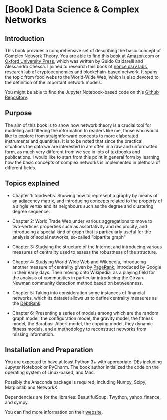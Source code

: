# [Book] Data Science & Complex Networks

## Introduction

This book provides a comprehensive set of describing the basic concept of Complex Network Theory. You are able to find this book at Amazon.com or [Oxford University Press](https://global.oup.com/academic/product/data-science-and-complex-networks-9780199639601?cc=kr&lang=en&), which was written by Guido Caldarelli and Alessandro Chessa. I joined to research this book of [nonce dsrv labs](https://www.dsrvlabs.com/), research lab of cryptoeconomics and blockchain-based network. It spans the topic from food webs to the World-Wide Web, which is also devoted to the definition of the important network models.

You might be able to find the Jupyter Notebook-based code on this [Github Repository](https://github.com/datascienceandcomplexnetworks/book_code).

## Purpose

The aim of this book is to show how network theory is a crucial tool for modeling and filtering the information to readers like me, those who would like to explore from straightforward concepts to more elaborated instruments and quantities. It is to be noted that since the practical situations the data we are interested in are often in a raw and unformatted form, as much very different from we see in lots of textbooks and publications. I would like to start from this point in general form by learning how the basic concepts of complex networks is implemented in plethora of different fields.

## Topics explained

* Chapter 1: foodwebs. Showing how to represent a graphy by means of an adjacency matrix, and introducing concepts related to the property of a single vertex and its neighbours such as the degree and clustering degree sequence.
* Chapter 2: World Trade Web under various aggregations to move to two-vertices properties such as assortativity and reciprocity, and introducing a special kind of graph that is particularly useful for the analysis of social networks, so-called "bipartite graph"
* Chapter 3: Studying the structure of the Internet and introducing various measures of centrality used to assess the robustness of the structure.
* Chapter 4: Studying World Wide Web and Wikipedia, introducing another measure of centrality given by [PageRank](https://lovit.github.io/machine%20learning/2018/04/16/pagerank_and_hits/), introduced by Google in their early days. Then moving onto Wikipedia, as a playing field for the analysis of communities in particular introducing the Girvan-Newman community detection method based on betweenness.
* Chapter 5: Taking into consideration some instances of financial networks, which its dataset allows us to define centrality measures as the [DebtRank](https://arxiv.org/pdf/1504.01857.pdf).

* Chapter 6: Presenting a series of models among which are the random graph model, the configuration model, the gravity model, the fitness model, the Barabasi-Albert model, the copying model, they dynamic fitness models, and a methodology to reconstruct networks from missing information.

## Installation and Preparation

You are expected to have at least Python 3+ with appropriate IDEs including Jupyter Notebook or PyCharm. The book author initialized the code on the operating system of Linux-based, and Mac.

Possibly the Anaconda package is required, including Numpy, Scipy, Matploitlib and NetworkX.

Dependencies are for the libraries: BeautifulSoup, Twython, yahoo_finance, and sympy.

You can find more information on their [website](book.complexnetworks.net).
